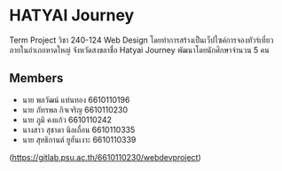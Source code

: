 
# HATYAI Journey

Term Project วิชา 240-124 Web Design โดยทำการสร้างเป็นเว็ปไซค์การจองทัวร์เที่ยวภายในอำเภอหาดใหญ่ จังหวัดสงขลาชื่อ Hatyai Journey พัฒนาโดยนักศึกษาจำนวน 5 คน 

## Members
 - นาย พลวัฒน์ แท่นทอง 6610110196
 - นาย ภัทรพล กิจเจริญ 6610110230
 - นาย ภูมิ คงแก้ว 6610110242
 - นางสาว สุชาดา นิลเถื่อน 6610110335
 - นาย สุทธิกานต์ ยูฮันเงาะ 6610110339 

 (https://gitlab.psu.ac.th/6610110230/webdevproject)
